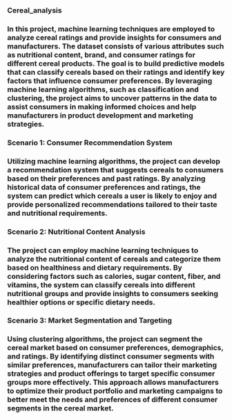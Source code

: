 ### Cereal_analysis

### In this project, machine learning techniques are employed to analyze cereal ratings and provide insights for consumers and manufacturers. The dataset consists of various attributes such as nutritional content, brand, and consumer ratings for different cereal products. The goal is to build predictive models that can classify cereals based on their ratings and identify key factors that influence consumer preferences. By leveraging machine learning algorithms, such as classification and clustering, the project aims to uncover patterns in the data to assist consumers in making informed choices and help manufacturers in product development and marketing strategies.



### Scenario 1: Consumer Recommendation System

### Utilizing machine learning algorithms, the project can develop a recommendation system that suggests cereals to consumers based on their preferences and past ratings. By analyzing historical data of consumer preferences and ratings, the system can predict which cereals a user is likely to enjoy and provide personalized recommendations tailored to their taste and nutritional requirements.



### Scenario 2: Nutritional Content Analysis

### The project can employ machine learning techniques to analyze the nutritional content of cereals and categorize them based on healthiness and dietary requirements. By considering factors such as calories, sugar content, fiber, and vitamins, the system can classify cereals into different nutritional groups and provide insights to consumers seeking healthier options or specific dietary needs.



### Scenario 3: Market Segmentation and Targeting

### Using clustering algorithms, the project can segment the cereal market based on consumer preferences, demographics, and ratings. By identifying distinct consumer segments with similar preferences, manufacturers can tailor their marketing strategies and product offerings to target specific consumer groups more effectively. This approach allows manufacturers to optimize their product portfolio and marketing campaigns to better meet the needs and preferences of different consumer segments in the cereal market.

